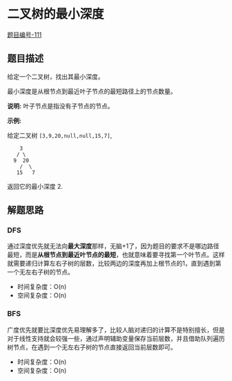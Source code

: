 # 二叉树的最小深度

[题目编号-111](https://leetcode-cn.com/problems/minimum-depth-of-binary-tree/)



## 题目描述

给定一个二叉树，找出其最小深度。

最小深度是从根节点到最近叶子节点的最短路径上的节点数量。

**说明:** 叶子节点是指没有子节点的节点。

**示例:**

给定二叉树 `[3,9,20,null,null,15,7]`,

```
    3
   / \
  9  20
    /  \
   15   7
```

返回它的最小深度  2.



## 解题思路

### DFS

通过深度优先就无法向**最大深度**那样，无脑+1了，因为题目的要求不是哪边路径最短，而是**从根节点到最近叶节点的最短**，也就意味着要寻找第一个叶节点。这样就需要递归计算左右子树的层数，比较两边的深度再加上根节点的1，直到遇到第一个无左右子树的节点。

* 时间复杂度：O(n)
* 空间复杂度：O(n)



### BFS

广度优先就要比深度优先易理解多了，比较人脑对递归的计算不是特别擅长，但是对于线性支持就会较强一些，通过声明辅助变量保存当前层数，并且借助队列遍历树节点，在遇到一个无左右子树的节点直接返回当前层数即可。

* 时间复杂度：O(n)
* 空间复杂度：O(n)